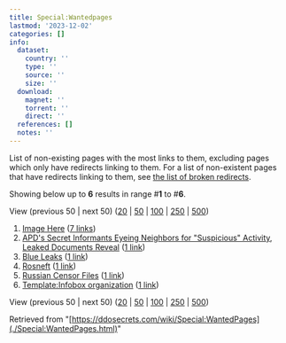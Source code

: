 ```yaml
---
title: Special:Wantedpages
lastmod: '2023-12-02'
categories: []
info:
  dataset:
    country: ''
    type: ''
    source: ''
    size: ''
  download:
    magnet: ''
    torrent: ''
    direct: ''
  references: []
  notes: ''
---
```




List of non-existing pages with the most links to them, excluding pages
which only have redirects linking to them. For a list of non-existent
pages that have redirects linking to them, see [the list of broken
redirects](./Special:BrokenRedirects.html "Special:BrokenRedirects").

Showing below up to **6** results in range #**1** to #**6**.

View (previous 50 | next 50)
([20](../index.php%3Ftitle=Special:WantedPages&limit=20&offset=0.html "Show 20 results per page")
|
[50](../index.php%3Ftitle=Special:WantedPages&limit=50&offset=0.html "Show 50 results per page")
|
[100](../index.php%3Ftitle=Special:WantedPages&limit=100&offset=0.html "Show 100 results per page")
|
[250](../index.php%3Ftitle=Special:WantedPages&limit=250&offset=0.html "Show 250 results per page")
|
[500](../index.php%3Ftitle=Special:WantedPages&limit=500&offset=0.html "Show 500 results per page"))

1. [Image
Here](https://ddosecrets.com/index.php?title=Image_Here&action=edit&redlink=1 "Image Here (page does not exist)")‏‎
([7
links](./Special:WhatLinksHere/Image_Here.html "Special:WhatLinksHere/Image Here"))
2. [APD's Secret Informants Eyeing Neighbors for "Suspicious" Activity,
Leaked Documents
Reveal](https://ddosecrets.com/index.php?title=APD%E2%80%99s_Secret_Informants_Eyeing_Neighbors_for_%E2%80%9CSuspicious%E2%80%9D_Activity,_Leaked_Documents_Reveal&action=edit&redlink=1 "APD’s Secret Informants Eyeing Neighbors for “Suspicious” Activity, Leaked Documents Reveal (page does not exist)")‏‎
([1
link](./Special:WhatLinksHere/APD’s_Secret_Informants_Eyeing_Neighbors_for_“Suspicious”_Activity,_Leaked_Documents_Reveal.html "Special:WhatLinksHere/APD’s Secret Informants Eyeing Neighbors for “Suspicious” Activity, Leaked Documents Reveal"))
3. [Blue
Leaks](https://ddosecrets.com/index.php?title=Blue_Leaks&action=edit&redlink=1 "Blue Leaks (page does not exist)")‏‎
([1
link](./Special:WhatLinksHere/Blue_Leaks.html "Special:WhatLinksHere/Blue Leaks"))
4. [Rosneft](https://ddosecrets.com/index.php?title=Rosneft&action=edit&redlink=1 "Rosneft (page does not exist)")‏‎
([1
link](./Special:WhatLinksHere/Rosneft.html "Special:WhatLinksHere/Rosneft"))
5. [Russian Censor
Files](https://ddosecrets.com/index.php?title=Russian_Censor_Files&action=edit&redlink=1 "Russian Censor Files (page does not exist)")‏‎
([1
link](./Special:WhatLinksHere/Russian_Censor_Files.html "Special:WhatLinksHere/Russian Censor Files"))
6. [Template:Infobox
organization](https://ddosecrets.com/index.php?title=Template:Infobox_organization&action=edit&redlink=1 "Template:Infobox organization (page does not exist)")‏‎
([1
link](./Special:WhatLinksHere/Template:Infobox_organization.html "Special:WhatLinksHere/Template:Infobox organization"))

View (previous 50 | next 50)
([20](../index.php%3Ftitle=Special:WantedPages&limit=20&offset=0.html "Show 20 results per page")
|
[50](../index.php%3Ftitle=Special:WantedPages&limit=50&offset=0.html "Show 50 results per page")
|
[100](../index.php%3Ftitle=Special:WantedPages&limit=100&offset=0.html "Show 100 results per page")
|
[250](../index.php%3Ftitle=Special:WantedPages&limit=250&offset=0.html "Show 250 results per page")
|
[500](../index.php%3Ftitle=Special:WantedPages&limit=500&offset=0.html "Show 500 results per page"))

Retrieved from
"[https://ddosecrets.com/wiki/Special:WantedPages](./Special:WantedPages.html)"

